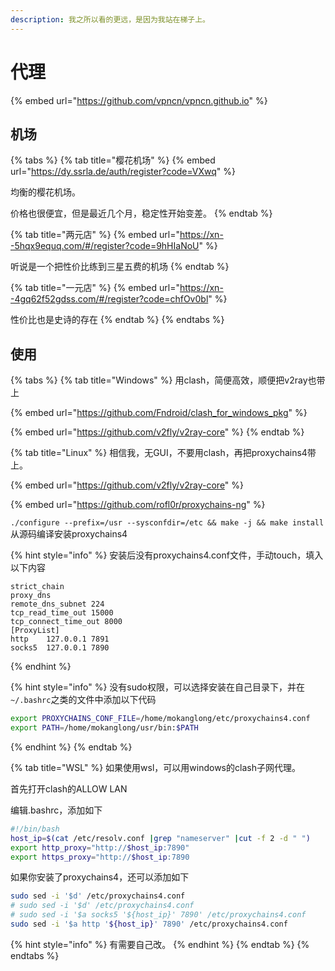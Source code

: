 ```yaml
---
description: 我之所以看的更远，是因为我站在梯子上。
---
```


# 代理

{% embed url="https://github.com/vpncn/vpncn.github.io" %}

## 机场

{% tabs %}
{% tab title="樱花机场" %}
{% embed url="https://dy.ssrla.de/auth/register?code=VXwq" %}

均衡的樱花机场。

价格也很便宜，但是最近几个月，稳定性开始变差。
{% endtab %}

{% tab title="两元店" %}
{% embed url="https://xn--5hqx9equq.com/#/register?code=9hHIaNoU" %}

听说是一个把性价比练到三星五费的机场
{% endtab %}

{% tab title="一元店" %}
{% embed url="https://xn--4gq62f52gdss.com/#/register?code=chfOv0bl" %}

性价比也是史诗的存在
{% endtab %}
{% endtabs %}

## 使用

{% tabs %}
{% tab title="Windows" %}
用clash，简便高效，顺便把v2ray也带上

{% embed url="https://github.com/Fndroid/clash_for_windows_pkg" %}

{% embed url="https://github.com/v2fly/v2ray-core" %}
{% endtab %}

{% tab title="Linux" %}
相信我，无GUI，不要用clash，再把proxychains4带上。

{% embed url="https://github.com/v2fly/v2ray-core" %}

{% embed url="https://github.com/rofl0r/proxychains-ng" %}

`./configure --prefix=/usr --sysconfdir=/etc && make -j && make install` 从源码编译安装proxychains4

{% hint style="info" %}
安装后没有proxychains4.conf文件，手动touch，填入以下内容

```tsconfig
strict_chain
proxy_dns 
remote_dns_subnet 224
tcp_read_time_out 15000
tcp_connect_time_out 8000
[ProxyList]
http    127.0.0.1 7891
socks5  127.0.0.1 7890
```
{% endhint %}

{% hint style="info" %}
没有sudo权限，可以选择安装在自己目录下，并在`~/.bashrc`之类的文件中添加以下代码

```sh
export PROXYCHAINS_CONF_FILE=/home/mokanglong/etc/proxychains4.conf
export PATH=/home/mokanglong/usr/bin:$PATH
```
{% endhint %}
{% endtab %}

{% tab title="WSL" %}
如果使用wsl，可以用windows的clash子网代理。

首先打开clash的ALLOW LAN

编辑.bashrc，添加如下

```sh
#!/bin/bash
host_ip=$(cat /etc/resolv.conf |grep "nameserver" |cut -f 2 -d " ")
export http_proxy="http://$host_ip:7890"
export https_proxy="http://$host_ip:7890
```

如果你安装了proxychains4，还可以添加如下

```sh
sudo sed -i '$d' /etc/proxychains4.conf
# sudo sed -i '$d' /etc/proxychains4.conf
# sudo sed -i '$a socks5 '${host_ip}' 7890' /etc/proxychains4.conf
sudo sed -i '$a http '${host_ip}' 7890' /etc/proxychains4.conf
```

{% hint style="info" %}
有需要自己改。
{% endhint %}
{% endtab %}
{% endtabs %}



